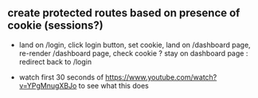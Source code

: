 ## create protected routes based on presence of cookie (sessions?)

  - land on /login, click login button, set cookie, land on /dashboard page, re-render /dashboard page, check cookie  ? stay on dashboard page : redirect back to /login

  - watch first 30 seconds of https://www.youtube.com/watch?v=YPgMnugXBJo to see what this does 
